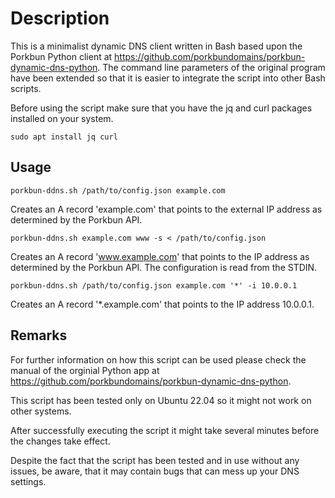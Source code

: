 # Description

This is a minimalist dynamic DNS client written in Bash based upon the Porkbun Python client at https://github.com/porkbundomains/porkbun-dynamic-dns-python. The command line parameters of the original program have been extended so that it is easier to integrate the script into other Bash scripts.

Before using the script make sure that you have the jq and curl packages installed on your system.

```
sudo apt install jq curl
```

## Usage

```
porkbun-ddns.sh /path/to/config.json example.com
```

Creates an A record 'example.com' that points to the external IP address as determined by the Porkbun API.

```
porkbun-ddns.sh example.com www -s < /path/to/config.json
```

Creates an A record 'www.example.com' that points to the IP address as determined by the Porkbun API. The configuration is read from the STDIN.

```
porkbun-ddns.sh /path/to/config.json example.com '*' -i 10.0.0.1
```

Creates an A record '*.example.com' that points to the IP address 10.0.0.1.

## Remarks

For further information on how this script can be used please check the manual of the orginial Python app at https://github.com/porkbundomains/porkbun-dynamic-dns-python.

This script has been tested only on Ubuntu 22.04 so it might not work on other systems.

After successfully executing the script it might take several minutes before the changes take effect.

Despite the fact that the script has been tested and in use without any issues, be aware, that it may contain bugs that can mess up your DNS settings.

